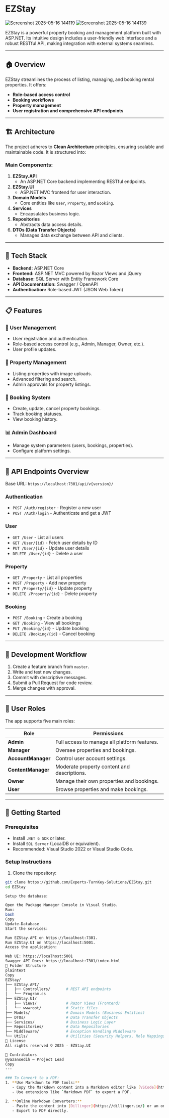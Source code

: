 # EZStay
![Screenshot 2025-05-16 144119](https://github.com/user-attachments/assets/0321f21e-0b1e-4d40-a400-01daf46a33c1)
![Screenshot 2025-05-16 144139](https://github.com/user-attachments/assets/d209d32d-5bf4-47f8-80d5-d6b995675a68)

EZStay is a powerful property booking and management platform built with ASP.NET. Its intuitive design includes a user-friendly web interface and a robust RESTful API, making integration with external systems seamless.

---

## 🏠 Overview
EZStay streamlines the process of listing, managing, and booking rental properties. It offers:
- **Role-based access control**
- **Booking workflows**
- **Property management**
- **User registration and comprehensive API endpoints**

---

## 🏗️ Architecture
The project adheres to **Clean Architecture** principles, ensuring scalable and maintainable code. It is structured into:

### **Main Components:**
1. **EZStay.API**  
   - An ASP.NET Core backend implementing RESTful endpoints.
2. **EZStay.UI**  
   - ASP.NET MVC frontend for user interaction.
3. **Domain Models**  
   - Core entities like `User`, `Property`, and `Booking`.
4. **Services**  
   - Encapsulates business logic.
5. **Repositories**  
   - Abstracts data access details.
6. **DTOs (Data Transfer Objects)**  
   - Manages data exchange between API and clients.

---

## 🔧 Tech Stack
- **Backend:** ASP.NET Core  
- **Frontend:** ASP.NET MVC powered by Razor Views and jQuery  
- **Database:** SQL Server with Entity Framework Core  
- **API Documentation:** Swagger / OpenAPI  
- **Authentication:** Role-based JWT (JSON Web Token)

---

## 📋 Features

### **🔐 User Management**
- User registration and authentication.
- Role-based access control (e.g., Admin, Manager, Owner, etc.).
- User profile updates.

### **🏡 Property Management**
- Listing properties with image uploads.
- Advanced filtering and search.
- Admin approvals for property listings.

### **📅 Booking System**
- Create, update, cancel property bookings.
- Track booking statuses.
- View booking history.

### **📊 Admin Dashboard**
- Manage system parameters (users, bookings, properties).
- Configure platform settings.  

---

## 🔌 API Endpoints Overview
Base URL: `https://localhost:7301/api/v{version}/`

### **Authentication**
- `POST /Auth/register` - Register a new user  
- `POST /Auth/login` - Authenticate and get a JWT  

### **User**
- `GET /User` - List all users  
- `GET /User/{id}` - Fetch user details by ID  
- `PUT /User/{id}` - Update user details  
- `DELETE /User/{id}` - Delete a user  

### **Property**
- `GET /Property` - List all properties  
- `POST /Property` - Add new property  
- `PUT /Property/{id}` - Update property   
- `DELETE /Property/{id}` - Delete property  

### **Booking**  
- `POST /Booking` - Create a booking  
- `GET /Booking` - View all bookings  
- `PUT /Booking/{id}` - Update booking  
- `DELETE /Booking/{id}` - Cancel booking  

---

## 🔄 Development Workflow

1. Create a feature branch from `master`.  
2. Write and test new changes.  
3. Commit with descriptive messages.  
4. Submit a Pull Request for code review.  
5. Merge changes with approval.

---

## 🔐 User Roles
The app supports five main roles:

| Role                | Permissions                              |
|---------------------|------------------------------------------|
| **Admin**           | Full access to manage all platform features. |
| **Manager**         | Oversee properties and bookings.         |
| **AccountManager**  | Control user account settings.           |
| **ContentManager**  | Moderate property content and descriptions. |
| **Owner**           | Manage their own properties and bookings. |
| **User**            | Browse properties and make bookings.     |

---

## 🚀 Getting Started

### **Prerequisites**
- Install `.NET 6 SDK` or later.
- Install `SQL Server` (LocalDB or equivalent).
- Recommended: Visual Studio 2022 or Visual Studio Code.

### **Setup Instructions**
1. Clone the repository:
```bash
git clone https://github.com/Experts-TurnKey-Solutions/EZStay.git
cd EZStay

Setup the database:

Open the Package Manager Console in Visual Studio.
Run:
bash
Copy
Update-Database
Start the services:

Run EZStay.API on https://localhost:7301.
Run EZStay.UI on https://localhost:5001.
Access the application:

Web UI: https://localhost:5001
Swagger API Docs: https://localhost:7301/index.html
📁 Folder Structure
plaintext
Copy
EZStay/
├── EZStay.API/             
│   ├── Controllers/       # REST API endpoints
│   └── Program.cs
├── EZStay.UI/             
│   ├── Views/             # Razor Views (Frontend)
│   └── wwwroot/           # Static files
├── Models/                # Domain Models (Business Entities)
├── DTOs/                  # Data Transfer Objects
├── Services/              # Business Logic Layer
├── Repositories/          # Data Repositories
├── Middleware/            # Exception Handling Middleware
└── Utils/                 # Utilities (Security Helpers, Role Mappings)
📜 License
All rights reserved © 2025 - EZStay.UI

🤝 Contributors
@yazansedih – Project Lead
Copy
---

### To Convert to a PDF:
1. **Use Markdown to PDF tools:**
   - Copy the Markdown content into a Markdown editor like [VSCode](https://code.visualstudio.com/).
   - Use extensions like `Markdown PDF` to export a PDF.

2. **Online Markdown Converters:**
   - Paste the content into [Dillinger](https://dillinger.io/) or an online Markdown editor.
   - Export to PDF directly.
